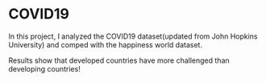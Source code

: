 # COVID19
In this project, I analyzed the COVID19 dataset(updated from John Hopkins University) and comped with the happiness world dataset.

Results show that developed countries have more challenged than developing countries!
